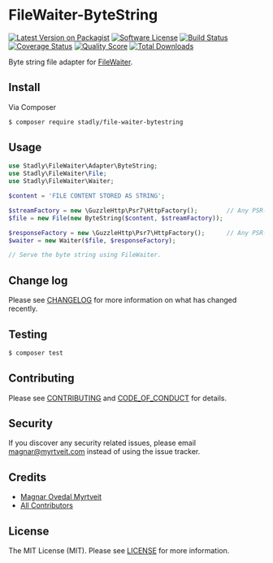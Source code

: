 # FileWaiter-ByteString

[![Latest Version on Packagist][ico-version]][link-packagist]
[![Software License][ico-license]](LICENSE.md)
[![Build Status][ico-travis]][link-travis]
[![Coverage Status][ico-scrutinizer]][link-scrutinizer]
[![Quality Score][ico-code-quality]][link-code-quality]
[![Total Downloads][ico-downloads]][link-downloads]

Byte string file adapter for [FileWaiter](https://github.com/Stadly/FileWaiter).

## Install

Via Composer

``` bash
$ composer require stadly/file-waiter-bytestring
```

## Usage

``` php
use Stadly\FileWaiter\Adapter\ByteString;
use Stadly\FileWaiter\File;
use Stadly\FileWaiter\Waiter;

$content = 'FILE CONTENT STORED AS STRING';

$streamFactory = new \GuzzleHttp\Psr7\HttpFactory();        // Any PSR-17 compatible stream factory.
$file = new File(new ByteString($content, $streamFactory));

$responseFactory = new \GuzzleHttp\Psr7\HttpFactory();      // Any PSR-17 compatible response factory.
$waiter = new Waiter($file, $responseFactory);

// Serve the byte string using FileWaiter.
```

## Change log

Please see [CHANGELOG](CHANGELOG.md) for more information on what has changed recently.

## Testing

``` bash
$ composer test
```

## Contributing

Please see [CONTRIBUTING](CONTRIBUTING.md) and [CODE_OF_CONDUCT](CODE_OF_CONDUCT.md) for details.

## Security

If you discover any security related issues, please email magnar@myrtveit.com instead of using the issue tracker.

## Credits

- [Magnar Ovedal Myrtveit][link-author]
- [All Contributors][link-contributors]

## License

The MIT License (MIT). Please see [LICENSE](LICENSE.md) for more information.

[ico-version]: https://img.shields.io/packagist/v/stadly/file-waiter-bytestring.svg?style=flat-square
[ico-license]: https://img.shields.io/badge/license-MIT-brightgreen.svg?style=flat-square
[ico-travis]: https://img.shields.io/travis/Stadly/FileWaiter-ByteString/main.svg?style=flat-square
[ico-scrutinizer]: https://img.shields.io/scrutinizer/coverage/g/Stadly/FileWaiter-ByteString.svg?style=flat-square
[ico-code-quality]: https://img.shields.io/scrutinizer/g/Stadly/FileWaiter-ByteString.svg?style=flat-square
[ico-downloads]: https://img.shields.io/packagist/dt/stadly/file-waiter-bytestring.svg?style=flat-square

[link-packagist]: https://packagist.org/packages/stadly/file-waiter-bytestring
[link-travis]: https://app.travis-ci.com/github/Stadly/FileWaiter-ByteString
[link-scrutinizer]: https://scrutinizer-ci.com/g/Stadly/FileWaiter-ByteString/code-structure
[link-code-quality]: https://scrutinizer-ci.com/g/Stadly/FileWaiter-ByteString
[link-downloads]: https://packagist.org/packages/stadly/file-waiter-bytestring
[link-author]: https://github.com/Stadly
[link-contributors]: https://github.com/Stadly/FileWaiter-ByteString/contributors
